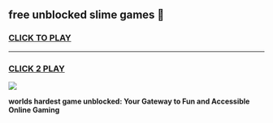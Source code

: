 
## free unblocked slime games 👋
<h3>
<a href="https://premium.freeplayer.one?title=free_unblocked_slime_games&ref=13F">CLICK TO PLAY</a></h3>
<hr>

<h3>
<a href="https://premium.freeplayer.one?title=free_unblocked_slime_games&ref=13F">CLICK 2 PLAY</a>
  
</h3>

<a href="https://premium.freeplayer.one?title=free_unblocked_slime_games&ref=12F/"><img src="https://clearcache.store/games.png"></a>


**worlds hardest game unblocked: Your Gateway to Fun and Accessible Online Gaming**
